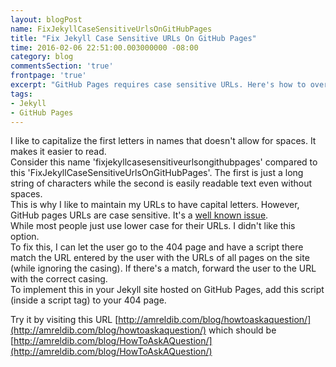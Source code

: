 ```yaml
---
layout: blogPost
name: FixJekyllCaseSensitiveUrlsOnGitHubPages
title: "Fix Jekyll Case Sensitive URLs On GitHub Pages"
time: 2016-02-06 22:51:00.003000000 -08:00
category: blog
commentsSection: 'true'
frontpage: 'true'
excerpt: "GitHub Pages requires case sensitive URLs. Here's how to overcome this problem and avoid 404s for your Jekyll site hosted there."
tags: 
- Jekyll
- GitHub Pages
---
```


I like to capitalize the first letters in names that doesn't allow for spaces. It makes it easier to read.  
Consider this name 'fixjekyllcasesensitiveurlsongithubpages' compared to this 'FixJekyllCaseSensitiveUrlsOnGitHubPages'. The first is just a long string of characters while the second is easily readable text even without spaces.  
This is why I like to maintain my URLs to have capital letters. However, GitHub pages URLs are case sensitive. It's a [well known issue](http://stackoverflow.com/questions/25815954/make-github-pages-case-insensitive).  
While most people just use lower case for their URLs. I didn't like this option.  
To fix this, I can let the user go to the 404 page and have a script there match the URL entered by the user with the URLs of all pages on the site (while ignoring the casing). If there's a match, forward the user to the URL with the correct casing.  
To implement this in your Jekyll site hosted on GitHub Pages, add this script (inside a script tag) to your 404 page.
<script src="https://gist.github.com/AmrEldib/81a4660fe00da8f11956.js"></script>
  
Try it by visiting this URL [http://amreldib.com/blog/howtoaskaquestion/](http://amreldib.com/blog/howtoaskaquestion/) which should be [http://amreldib.com/blog/HowToAskAQuestion/](http://amreldib.com/blog/HowToAskAQuestion/)  
